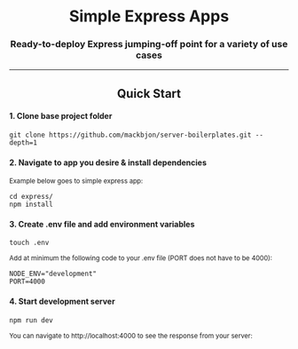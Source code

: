 <div align="center">
  <h1>Simple Express Apps</h1>
  <p><h3 align="center">Ready-to-deploy Express jumping-off point for a variety of use cases</h3></p>
</div>

<hr>

<div align="center">
  <h2>Quick Start</h2>
</div>

#### 1. Clone base project folder

```
git clone https://github.com/mackbjon/server-boilerplates.git --depth=1
```

#### 2. Navigate to app you desire & install dependencies

<sub> Example below goes to simple express app: </sub>

```
cd express/
npm install
```

#### 3. Create .env file and add environment variables

```
touch .env
```

<sub> Add at minimum the following code to your .env file (PORT does not have to be 4000): </sub>

```
NODE_ENV="development"
PORT=4000
```

#### 4. Start development server

```
npm run dev
```

<sub> You can navigate to http://localhost:4000 to see the response from your server: </sub>
